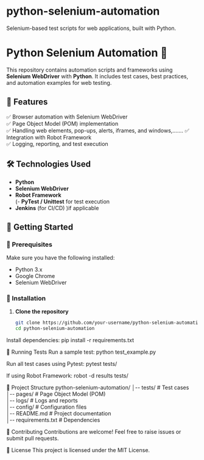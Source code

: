 # python-selenium-automation
Selenium-based test scripts for web applications, built with Python.
# Python Selenium Automation 🚀  

This repository contains automation scripts and frameworks using **Selenium WebDriver** with **Python**. It includes test cases, best practices, and automation examples for web testing.  

## 📌 Features  
✅ Browser automation with Selenium WebDriver  
✅ Page Object Model (POM) implementation  
✅ Handling web elements, pop-ups, alerts, iframes, and windows,....... 
✅ Integration with Robot Framework  
✅ Logging, reporting, and test execution  

## 🛠️ Technologies Used  
- **Python**  
- **Selenium WebDriver**  
- **Robot Framework**   
(- **PyTest / Unittest** for test execution  
- **Jenkins** (for CI/CD) )if applicable

## 🚀 Getting Started  

### 🔹 Prerequisites  
Make sure you have the following installed:  
- Python 3.x  
- Google Chrome   
- Selenium WebDriver  

### 🔹 Installation  

1. **Clone the repository**  
   ```bash
   git clone https://github.com/your-username/python-selenium-automation.git
   cd python-selenium-automation

Install dependencies:
pip install -r requirements.txt

🧪 Running Tests
Run a sample test:
python test_example.py

Run all test cases using Pytest:
pytest tests/

If using Robot Framework:
robot -d results tests/

📂 Project Structure
python-selenium-automation/
│-- tests/                 # Test cases  
│-- pages/                 # Page Object Model (POM)  
│-- logs/                  # Logs and reports  
│-- config/                # Configuration files  
│-- README.md              # Project documentation  
│-- requirements.txt       # Dependencies  

🤝 Contributing
Contributions are welcome! Feel free to raise issues or submit pull requests.

📜 License
This project is licensed under the MIT License.